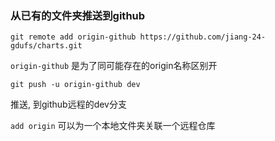### 从已有的文件夹推送到github

```
git remote add origin-github https://github.com/jiang-24-gdufs/charts.git  
```

`origin-github` 是为了同可能存在的origin名称区别开

`git push -u origin-github dev`

推送, 到github远程的dev分支

`add origin` 可以为一个本地文件夹关联一个远程仓库
